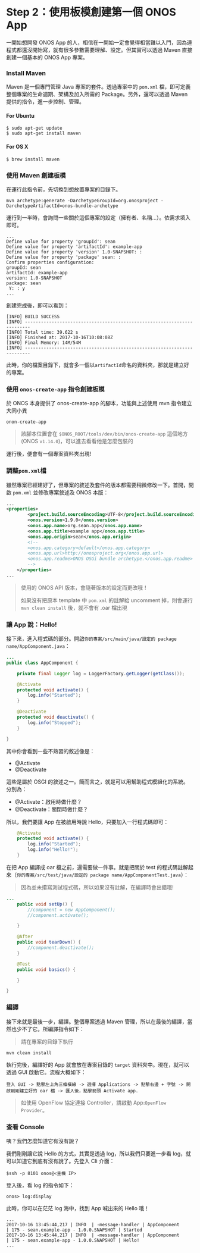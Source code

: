 # Step 2：使用板模創建第一個 ONOS App

一開始想開發 ONOS App 的人，相信在一開始一定會覺得相當難以入門，因為連程式都還沒開始寫，就有很多參數需要理解、設定。但其實可以透過 Maven 直接創建一個基本的 ONOS App 專案。

### Install Maven

Maven 是一個專門管理 Java 專案的套件。透過專案中的 `pom.xml` 檔，即可定義整個專案的生命週期、架構及加入所需的 Package。另外，還可以透過 Maven 提供的指令，進一步控制、管理。

#### For Ubuntu

```shell
$ sudo apt-get update
$ sudo apt-get install maven
```
#### For OS X

```shell
$ brew install maven
```

### 使用 Maven 創建板模

在運行此指令前，先切換到想放置專案的目錄下。

```shell
mvn archetype:generate -DarchetypeGroupId=org.onosproject -DarchetypeArtifactId=onos-bundle-archetype
```

運行到一半時，會詢問一些關於這個專案的設定（擁有者、名稱...）。依需求填入即可。

```shell
...
Define value for property 'groupId': sean
Define value for property 'artifactId': example-app
Define value for property 'version' 1.0-SNAPSHOT: :
Define value for property 'package' sean: :
Confirm properties configuration:
groupId: sean
artifactId: example-app
version: 1.0-SNAPSHOT
package: sean
 Y: : y
...
```

創建完成後，即可以看到：

```shell
[INFO] BUILD SUCCESS
[INFO] ------------------------------------------------------------------------
[INFO] Total time: 39.622 s
[INFO] Finished at: 2017-10-16T10:08:08Z
[INFO] Final Memory: 14M/54M
[INFO] ------------------------------------------------------------------------
```
此時，你的檔案目錄下，就會多一個以`artifactId`命名的資料夾，那就是建立好的專案。


### 使用 `onos-create-app` 指令創建板模

於 ONOS 本身提供了 onos-create-app 的腳本，功能與上述使用 mvn 指令建立大同小異

```
onon-create-app
```

> 該腳本位置會在 `$ONOS_ROOT/tools/dev/bin/onos-create-app` 這個地方 (ONOS `v1.14.0`)，可以進去看看他是怎麼包裝的

運行後，便會有一個專案資料夾出現!


### 調整`pom.xml`檔

雖然專案已經建好了，但專案的敘述及套件的版本都需要稍微修改一下。首開，開啟 `pom.xml` 並修改專案敘述及 ONOS 本版：

```xml
...
<properties>
        <project.build.sourceEncoding>UTF-8</project.build.sourceEncoding>
        <onos.version>1.9.0</onos.version>
        <onos.app.name>org.sean.app</onos.app.name>
        <onos.app.title>example app</onos.app.title>
        <onos.app.origin>sean</onos.app.origin>
        <!--
        <onos.app.category>default</onos.app.category>
        <onos.app.url>http://onosproject.org</onos.app.url>
        <onos.app.readme>ONOS OSGi bundle archetype.</onos.app.readme>
        -->
    </properties>
...

```

> 使用的 ONOS API 版本，會隨著版本的設定而更改哦！ 
> 
> 如果沒有把原本 template 中 `pom.xml` 的註解給 uncomment 掉，則會運行 `mvn clean install` 後，就不會有 .oar 檔出現


### 讓 App 說：Hello!

接下來，進入程式碼的部分。開啟`你的專案/src/main/java/設定的 package name/AppComponent.java`：

```java
...
public class AppComponent {

    private final Logger log = LoggerFactory.getLogger(getClass());

    @Activate
    protected void activate() {
        log.info("Started");
    }

    @Deactivate
    protected void deactivate() {
        log.info("Stopped");
    }

}
```

其中你會看到一些不熟習的敘述像是：

* @Activate
* @Deactivate

這些是屬於 OSGI 的敘述之一。簡而言之，就是可以用幫助程式模組化的系統。
分別為：

* @Activate：啟用時做什麼？
* @Deactivate：關閉時做什麼？

所以，我們要讓 App 在被啟用時說 Hello，只要加入一行程式碼即可：

```java
    @Activate
    protected void activate() {
        log.info("Started");
        log.info("Hello!");
    }
```

在把 App 編譯成 oar 檔之前，還需要做一件事。就是把關於 test 的程式碼註解起來（`你的專案/src/test/java/設定的 package name/AppComponentTest.java`）：
> 因為並未攥寫測試程式碼，所以如果沒有註解，在編譯時會出錯哦!

```java
...
    public void setUp() {
        //component = new AppComponent();
        //component.activate();

    }

    @After
    public void tearDown() {
        //component.deactivate();
    }

    @Test
    public void basics() {

    }

}
```

### 編譯

接下來就是最後一步，編譯。整個專案透過 Maven 管理，所以在最後的編譯，當然也少不了它。所編譯指令如下：

> 請在專案的目錄下執行

```shell
mvn clean install
```

執行完後，編譯好的 App 就會放在專案目錄的 `target` 資料夾中。現在，就可以透過 GUI 啟動它。流程大概如下：

```
登入 GUI -> 點擊左上角三條橫線 -> 選擇 Applications -> 點擊右邊 + 字號 -> 開啟剛剛建立好的 oar 檔 -> 匯入後，點擊箭頭 Activate app.
``` 

> 如使用 OpenFlow 協定連接 Controller，請啟動 App:`OpenFlow Provider`。

### 查看 Console

咦？我們怎麼知道它有沒有說？

我們剛剛讓它說 Hello 的方式，其實是透過 log，所以我們只要進一步看 log，就可以知道它到底有沒有說了。先登入 Cli 介面：

```shell
$ssh -p 8101 onos@<主機 IP>
```

登入後，看 log 的指令如下：

```shell
onos> log:display
```

此時，你可以在茫茫 log 海中，找到 App 喊出來的 Hello 哦！

```shell
...
2017-10-16 13:45:44,217 | INFO  | -message-handler | AppComponent                     | 175 - sean.example-app - 1.0.0.SNAPSHOT | Started
2017-10-16 13:45:44,217 | INFO  | -message-handler | AppComponent                     | 175 - sean.example-app - 1.0.0.SNAPSHOT | Hello!
...
```
